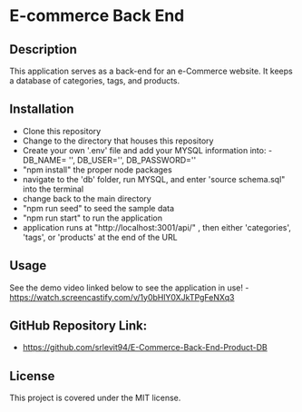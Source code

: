 # E-commerce Back End

## Description
This application serves as a back-end for an e-Commerce website. It keeps a database of categories, tags, and products.

## Installation
- Clone this repository
- Change to the directory that houses this repository
- Create your own '.env' file and add your MYSQL information into: - DB_NAME= '', DB_USER='', DB_PASSWORD=''
- "npm install" the proper node packages
- navigate to the 'db' folder, run MYSQL, and enter 'source schema.sql" into the terminal
- change back to the main directory
- "npm run seed" to seed the sample data
- "npm run start" to run the application
- application runs at "http://localhost:3001/api/" , then either 'categories', 'tags', or 'products' at the end of the URL

## Usage
See the demo video linked below to see the application in use!
-https://watch.screencastify.com/v/1y0bHlY0XJkTPgFeNXq3

## GitHub Repository Link:
- https://github.com/srlevit94/E-Commerce-Back-End-Product-DB

## License 
This project is covered under the MIT license.

